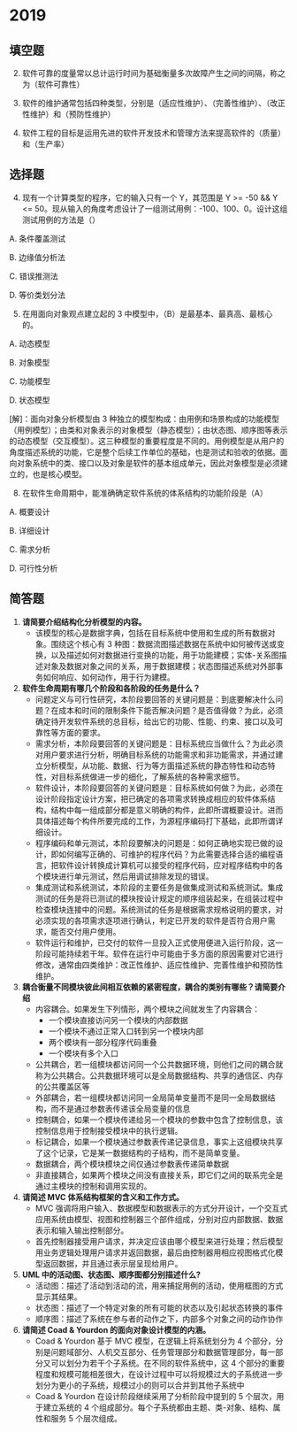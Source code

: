 # 2019

## 填空题

2. 软件可靠的度量常以总计运行时间为基础衡量多次故障产生之间的间隔，称之为（软件可靠性）
3. 软件的维护通常包括四种类型，分别是（适应性维护）、（完善性维护）、（改正性维护）和（预防性维护）

5. 软件工程的目标是运用先进的软件开发技术和管理方法来提高软件的（质量）和（生产率）

## 选择题

4. 现有一个计算类型的程序，它的输入只有一个 Y，其范围是 Y >= -50 && Y <= 50。现从输入的角度考虑设计了一组测试用例：-100、100、0。设计这组测试用例的方法是（）

A. 条件覆盖测试

B. 边缘值分析法

C. 错误推测法

D. 等价类划分法

5. 在用面向对象观点建立起的 3 中模型中，（B）是最基本、最真高、最核心的。

A. 动态模型

B. 对象模型

C. 功能模型

D. 状态模型

[解]：面向对象分析模型由 3 种独立的模型构成：由用例和场景构成的功能模型（用例模型）；由类和对象表示的对象模型（静态模型）；由状态图、顺序图等表示的动态模型（交互模型）。这三种模型的重要程度是不同的。用例模型是从用户的角度描述系统的功能，它是整个后续工作单位的基础，也是测试和验收的依据。面向对象系统中的类、接口以及对象是软件的基本组成单元，因此对象模型是必须建立的，也是核心模型。

8. 在软件生命周期中，能准确确定软件系统的体系结构的功能阶段是（A）

A. 概要设计

B. 详细设计

C. 需求分析

D. 可行性分析

## 简答题

1. **请简要介绍结构化分析模型的内容。**
   + 该模型的核心是数据字典，包括在目标系统中使用和生成的所有数据对象。围绕这个核心有 3 种图：数据流图描述数据在系统中如何被传送或变换，以及描述如何对数据进行变换的功能，用于功能建模；实体-关系图描述对象及数据对象之间的关系，用于数据建模；状态图描述系统对外部事务如何响应、如何动作，用于行为建模。
2. **软件生命周期有哪几个阶段和各阶段的任务是什么？**
   + 问题定义与可行性研究，本阶段要回答的关键问题是：到底要解决什么问题？在成本和时间的限制条件下能否解决问题？是否值得做？为此，必须确定待开发软件系统的总目标，给出它的功能、性能、约束、接口以及可靠性等方面的要求。
   + 需求分析，本阶段要回答的关键问题是：目标系统应当做什么？为此必须对用户要求进行分析，明确目标系统的功能需求和非功能需求，并通过建立分析模型，从功能、数据、行为等方面描述系统的静态特性和动态特性，对目标系统做进一步的细化，了解系统的各种需求细节。
   + 软件设计，本阶段要回答的关键问题是：目标系统如何做？为此，必须在设计阶段指定设计方案，把已确定的各项需求转换成相应的软件体系结构，结构中每一组成部分都是意义明确的构件，此即所谓概要设计。进而具体描述每个构件所要完成的工作，为源程序编码打下基础，此即所谓详细设计。
   + 程序编码和单元测试，本阶段要解决的问题是：如何正确地实现已做的设计，即如何编写正确的、可维护的程序代码？为此需要选择合适的编程语言，把软件设计转换成计算机可以接受的程序代码，应对程序结构中的各个模块进行单元测试，然后用调试排除发现的错误。
   + 集成测试和系统测试，本阶段的主要任务是做集成测试和系统测试。集成测试的任务是将已测试的模块按设计规定的顺序组装起来，在组装过程中检查模块连接中的问题。系统测试的任务是根据需求规格说明的要求，对必须实现的各项需求逐项进行确认，判定已开发的软件是否符合用户需求，能否交付用户使用。
   + 软件运行和维护，已交付的软件一旦投入正式使用便进入运行阶段，这一阶段可能持续若干年。软件在运行中可能由于多方面的原因需要对它进行修改，通常由四类维护：改正性维护、适应性维护、完善性维护和预防性维护。
3. **耦合衡量不同模块彼此间相互依赖的紧密程度，耦合的类别有哪些？请简要介绍**
   + 内容耦合。如果发生下列情形，两个模块之间就发生了内容耦合：
     + 一个模块直接访问另一个模块的内部数据
     + 一个模块不通过正常入口转到另一个模块内部
     + 两个模块有一部分程序代码重叠
     + 一个模块有多个入口
   + 公共耦合，若一组模块都访问同一个公共数据环境，则他们之间的耦合就称为公共耦合。公共数据环境可以是全局数据结构、共享的通信区、内存的公共覆盖区等
   + 外部耦合，若一组模块都访问同一全局简单变量而不是同一全局数据结构，而不是通过参数表传递该全局变量的信息
   + 控制耦合，如果一个模块传递给另一个模块的参数中包含了控制信息，该控制信息用于控制接受模块中的执行逻辑。
   + 标记耦合，如果一个模块通过参数表传递记录信息，事实上这组模块共享了这个记录，它是某一数据结构的子结构，而不是简单变量。
   + 数据耦合，两个模块模块之间仅通过参数表传递简单数据
   + 非直接耦合，如果两个模块之间没有直接关系，即它们之间的联系完全是通过主模块的控制和调用实现的。
4. **请简述 MVC 体系结构框架的含义和工作方式。**
   + MVC 强调将用户输入、数据模型和数据表示的方式分开设计，一个交互式应用系统由模型、视图和控制器三个部件组成，分别对应内部数据、数据表示和输入输出控制部分。
   + 首先控制器接受用户请求，并决定应该由哪个模型来进行处理；然后模型用业务逻辑处理用户请求并返回数据，最后由控制器用相应视图格式化模型返回数据，并且通过表示层呈现给用户。
5. **UML 中的活动图、状态图、顺序图都分别描述什么?**
   + 活动图：描述了活动到活动的流，用来捕捉用例的活动，使用框图的方式显示其结果。
   + 状态图：描述了一个特定对象的所有可能的状态以及引起状态转换的事件
   + 顺序图：描述了系统在参与者的动作之下，内部多个对象之间的动作协作
6. **请简述 Coad & Yourdon 的面向对象设计模型的内涵。**
   + Coad & Yourdon 基于 MVC 模型，在逻辑上将系统划分为 4 个部分，分别是问题域部分、人机交互部分、任务管理部分和数据管理部分，每一部分又可以划分为若干个子系统。在不同的软件系统中，这 4 个部分的重要程度和规模可能相差很大，在设计过程中可以将规模过大的子系统进一步划分为更小的子系统，规模过小的则可以合并到其他子系统中
   + Coad & Yourdon 在设计阶段继续采用了分析阶段中提到的 5 个层次，用于建立系统的 4 个组成部分。每个子系统都由主题、类-对象、结构、属性和服务 5 个层次组成。

